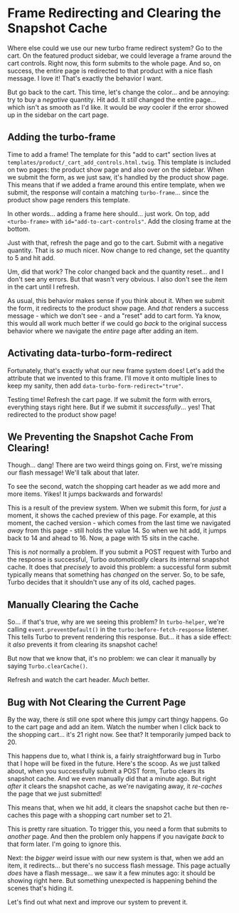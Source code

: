# Frame Redirecting and Clearing the Snapshot Cache

Where else could we use our new turbo frame redirect system? Go to the cart.
On the featured product sidebar, we could leverage a frame around the cart controls.
Right now, this form submits to the whole page. And so, on success, the entire
page is redirected to that product with a nice flash message. I love it! That's
exactly the behavior I want.

But go back to the cart. This time, let's change the color... and be annoying: try
to buy a *negative* quantity. Hit add. It *still* changed the entire page...
which isn't as smooth as I'd like. It would be *way* cooler if the error showed
up in the sidebar on the cart page.

## Adding the turbo-frame

Time to add a frame! The template for this "add to cart" section lives
at `templates/product/_cart_add_controls.html.twig`. This template is included
on two pages: the product show page and also over on the sidebar. When we submit
the form, as we just saw, it's handled by the product show page. This means that
if we added a frame around this entire template, when we submit, the response
*will* contain a matching `turbo-frame`... since the product show page renders
this template.

In other words... adding a frame here should... just work. On top, add `<turbo-frame>`
with `id="add-to-cart-controls"`. Add the closing frame at the bottom.

Just with that, refresh the page and go to the cart. Submit with a negative quantity.
That is *so* much nicer. Now change to red change, set the quantity to 5 and
hit add.

Um, did that work? The color changed back and the quantity reset... and I don't
see any errors. But that wasn't very obvious. I also don't see the item in the
cart until I refresh.

As usual, this behavior makes sense if you think about it. When we submit the
form, it redirects to the product show page. And *that* renders a success message -
which we don't see - and a "reset" add to cart form. Ya know, this would all work much
better if we could go *back* to the original success behavior where we navigate
the *entire* page after adding an item.

## Activating data-turbo-form-redirect

Fortunately, that's exactly what our new frame system does! Let's add the attribute
that we invented to this frame. I'll move it onto multiple lines to keep my sanity,
then add `data-turbo-form-redirect="true"`.

Testing time! Refresh the cart page. If we submit the form with errors, everything
stays right here. But if we submit it *successfully*... yes! That redirected to
the product show page!

## We Preventing the Snapshot Cache From Clearing!

Though... dang! There are two weird things going on. First, we're missing our
flash message! We'll talk about that later.

To see the second, watch the shopping cart header as we add more and more items.
Yikes! It jumps backwards and forwards!

This is a result of the preview system. When we submit this form, for *just* a
moment, it shows the cached preview of this page. For example, at this moment,
the cached version - which comes from the last time we navigated *away* from this
page - still holds the value 14. So when we hit add, it jumps back to 14 and
ahead to 16. Now, a page with 15 sits in the cache.

This is *not* normally a problem. If you submit a POST request with Turbo and the
response is successful, Turbo *automatically* clears its internal snapshot cache.
It does that *precisely* to avoid this problem: a successful form submit typically
means that something has *changed* on the server. So, to be safe, Turbo decides
that it shouldn't use any of its old, cached pages.

## Manually Clearing the Cache

So... if that's true, why are we seeing this problem? In `turbo-helper`, we're
calling `event.preventDefault()` in the `turbo:before-fetch-response` listener.
This tells Turbo to prevent rendering this response. But... it has a side effect:
it *also* prevents it from clearing its snapshot cache!

But now that we know that, it's no problem: we can clear it manually by saying
`Turbo.clearCache()`.

Refresh and watch the cart header. *Much* better.

## Bug with Not Clearing the Current Page

By the way, there *is* still one spot where this jumpy cart thingy happens. Go
to the cart page and add an item. Watch the number when I click back to the
shopping cart... it's 21 right now. See that? It temporarily jumped back to 20.

This happens due to, what I think is, a fairly straightforward bug in Turbo that
I hope will be fixed in the future. Here's the scoop. As we just talked about, when
you successfully submit a POST form, Turbo clears its snapshot cache. And we even
manually did that a minute ago. But right *after* it clears the snapshot cache,
as we're navigating away, it *re-caches* the page that we just submitted!

This means that, when we hit add, it clears the snapshot cache but then re-caches
this page with a shopping cart number set to 21.

This is pretty rare situation. To trigger this, you need a form that submits to
*another* page. And then the problem only happens if you navigate *back* to that
form later. I'm going to ignore this.

Next: the *bigger* weird issue with our new system is that, when we add an item,
it redirects... but there's no success flash message. This page actually *does* have
a flash message... we saw it a few minutes ago: it should be showing right here.
But something unexpected is happening behind the scenes that's hiding it.

Let's find out what next and improve our system to prevent it.
